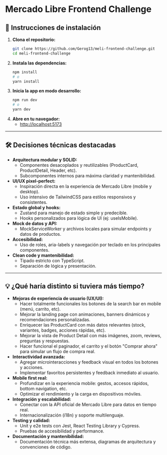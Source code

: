 # Mercado Libre Frontend Challenge

## 🚀 Instrucciones de instalación

1. **Clona el repositorio:**
   ```bash
   git clone https://github.com/Gerog13/meli-frontend-challenge.git
   cd meli-frontend-challenge
   ```
2. **Instala las dependencias:**
   ```bash
   npm install
   # o
   yarn install
   ```
3. **Inicia la app en modo desarrollo:**
   ```bash
   npm run dev
   # o
   yarn dev
   ```
4. **Abre en tu navegador:**
   - [http://localhost:5173](http://localhost:5173)

---

## 🛠️ Decisiones técnicas destacadas

- **Arquitectura modular y SOLID:**
  - Componentes desacoplados y reutilizables (ProductCard, ProductDetail, Header, etc).
  - Subcomponentes internos para máxima claridad y mantenibilidad.
- **UI/UX pixel-perfect:**
  - Inspiración directa en la experiencia de Mercado Libre (mobile y desktop).
  - Uso intensivo de TailwindCSS para estilos responsivos y consistentes.
- **Estado global y hooks:**
  - Zustand para manejo de estado simple y predecible.
  - Hooks personalizados para lógica de UI (ej: useIsMobile).
- **Mock de datos y API:**
  - MockServiceWorker y archivos locales para simular endpoints y datos de productos.
- **Accesibilidad:**
  - Uso de roles, aria-labels y navegación por teclado en los principales componentes.
- **Clean code y mantenibilidad:**
  - Tipado estricto con TypeScript.
  - Separación de lógica y presentación.

---

## 💡 ¿Qué haría distinto si tuviera más tiempo?

- **Mejoras de experiencia de usuario (UX/UI):**
  - Hacer totalmente funcionales los botones de la search bar en mobile (menú, carrito, etc).
  - Mejorar la landing page con animaciones, banners dinámicos y recomendaciones personalizadas.
  - Enriquecer las ProductCard con más datos relevantes (stock, variantes, badges, acciones rápidas, etc).
  - Mejorar la vista de Product Detail con más imágenes, zoom, reviews, preguntas y respuestas.
  - Hacer funcional el paginador, el carrito y el botón "Comprar ahora" para simular un flujo de compra real.
- **Interactividad avanzada:**
  - Agregar microinteracciones y feedback visual en todos los botones y acciones.
  - Implementar favoritos persistentes y feedback inmediato al usuario.
- **Mobile first real:**
  - Profundizar en la experiencia mobile: gestos, accesos rápidos, bottom navigation, etc.
  - Optimizar el rendimiento y la carga en dispositivos móviles.
- **Integración y escalabilidad:**
  - Conectar con la API oficial de Mercado Libre para datos en tiempo real.
  - Internacionalización (i18n) y soporte multilenguaje.
- **Testing y calidad:**
  - Unit y e2e tests con Jest, React Testing Library y Cypress.
  - Pruebas de accesibilidad y performance.
- **Documentación y mantenibilidad:**
  - Documentación técnica más extensa, diagramas de arquitectura y convenciones de código.

